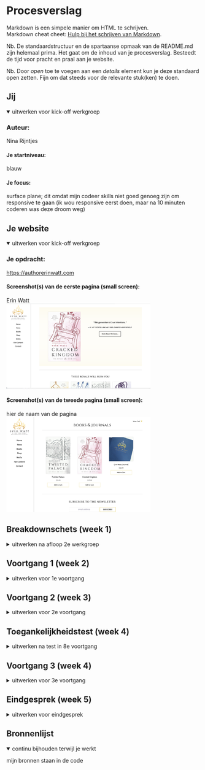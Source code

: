 # Procesverslag
Markdown is een simpele manier om HTML te schrijven.  
Markdown cheat cheet: [Hulp bij het schrijven van Markdown](https://github.com/adam-p/markdown-here/wiki/Markdown-Cheatsheet).

Nb. De standaardstructuur en de spartaanse opmaak van de README.md zijn helemaal prima. Het gaat om de inhoud van je procesverslag. Besteedt de tijd voor pracht en praal aan je website.

Nb. Door *open* toe te voegen aan een *details* element kun je deze standaard open zetten. Fijn om dat steeds voor de relevante stuk(ken) te doen.





## Jij

<details open>
<summary>uitwerken voor kick-off werkgroep</summary>

### Auteur:
Nina Rijntjes

#### Je startniveau:
blauw

#### Je focus:
surface plane; dit omdat mijn codeer skills niet goed genoeg zijn om responsive te gaan (ik wou responsive eerst doen, maar na 10 minuten coderen was deze droom weg)
 
</details>





## Je website

<details open>
<summary>uitwerken voor kick-off werkgroep</summary>

### Je opdracht:
https://authorerinwatt.com 
 
#### Screenshot(s) van de eerste pagina (small screen): 
Erin Watt  
<img src="images/hoofdpagina.jpg" width="375px" alt="homepagina">

#### Screenshot(s) van de tweede pagina (small screen):
hier de naam van de pagina  
<img src="images/shopPagina.jpg" width="375px" alt="fan content pagina">
 
</details>





## Breakdownschets (week 1)

<details>
<summary>uitwerken na afloop 2e werkgroep</summary>

### hoofd pagina op laptop: 
<img src="images/bdHOOFD.png" width="375px" alt="breakdown van de hele pagina">
hoofd pagina break down schets 
 vlak voor het inleveren: ik realiseer me nu dat ik de tekst vanaf subscribe allemaal footer had kunnen maken

### SHOP op laptop: 
<img src="images/bdSHOP.png" width="375px" alt="breakdown van Shop">

### MENU TELEFOON: 
<img src="images/bdMENU.png" width="375px" alt="breakdown van HET MENU">

</details>





## Voortgang 1 (week 2)

<details>
<summary>uitwerken voor 1e voortgang</summary>

### Stand van zaken
ik merk dat ik het erg moeilijk vind en veel tijd heb besteed aan dit project, terwijl dat vgm helemaal niet te zien is.

### Agenda voor meeting
samen met je groepje opstellen

 | Leon           | Denise                   | Lisa                    | Whitney          | Nina
 | ---            | ---                      | ---                     | ---              |
 | Wat wanneer af | hoever je site moet zijn | mee eens met de anderen | heeft niks gezegd| Wat is nu precies de eindopdracht (scherm)
 | en dat ook nog | dit als er tijd is       | nog een punt            | dit wil ik zeker |
 | ...            | ...                      | ...                     | ...              |


### Verslag van meeting
hier na afloop snel de uitkomsten van de meeting vastleggen

 - weten nu hoe ver je moet zijn (ik moet even bijwerken dit weekend)
 - niet responsive, dan hoef je alleen op een klein scherm te werken
 - ik heb weer hoop in dit project
 - duidelijk hoe je kan toepassen
 - ik moet een planning maken

</details>





## Voortgang 2 (week 3)

<details>
<summary>uitwerken voor 2e voortgang</summary>

### Stand van zaken
ik was niet bij het gesprek, dit komt omdat ik een begravenis had, vandaar dat dit ook niet ingevuld is. 
 stand van zaken, ik heb te lang aan een menu besteed, zonde van mijn tijd want het was niet goed. Ik heb later die week Bo om hulp gevraagd en toen ging het beter. Ook ben ik verder gaan werken aan het mooi maken van de pagina en een begin gemaakt aan pagina 2.

### Agenda voor meeting
samen met je groepje opstellen

| student 1      | student 2          | student 3    | student 4        |
| ---            | ---                | ---          | ---              |
| dit bespreken  | en dit             | en ik dit    | en dan ik dat    |
| en dat ook nog | dit als er tijd is | nog een punt | dit wil ik zeker |
| ...            | ...                | ...          | ...              |


### Verslag van meeting
nvt
 

</details>





## Toegankelijkheidstest (week 4)

<details>
<summary>uitwerken na test in 8e voortgang</summary>

### Bevindingen
- gele blok zelf niet te zien, tekst wel
 - voor kleurenblind is aalles leesbaar
 - menu knop wel erg klein 

#### Gele blok zelf niet te zien, tekst wel

oeps vergeten foto's te maken, maar ik deed de bril op waardoor je geel niet meer ziet, en het viel mij gelijk al op dat het gele blok weg viel. Echter is dit blok niet heel belangrijk, dus heb ik besloten het zo te laten


#### Voor kleurenblind is aalles leesbaar

Ik heb alle kleuren blindheid brillen op gehad en ben de pagina af gegaan, alles was leesbaar, dus hoefte ik hier niks bij aan te passen.


#### Menu knop wel erg klein 

De menu knop was erg klein om te gebruik, dus heb ik deze wat grooter gemaakt 


 
 ik wou nog de test doen met voice assist op mijn telefoon, maar ik kreeg mijn telefoon op een gegeven moment niet meer aan en ben er toen mee gestopt (was erg stressvol)

</details>





## Voortgang 3 (week 4)

<details>
<summary>uitwerken voor 3e voortgang</summary>

### Stand van zaken
Ik heb denk ik aardig was process gemaakt en was eigelijk wel zo goed als klaar. Ik moest alleen nog de puntjes op de i zetten

### Agenda voor meeting
samen met je groepje opstellen

| student 1      | student 2          | student 3    | student 4        |
| ---            | ---                | ---          | ---              |
| dit bespreken  | en dit             | en ik dit    | en dan ik dat    |
| en dat ook nog | dit als er tijd is | nog een punt | dit wil ik zeker |
| ...            | ...                | ...          | ...              |


### Verslag van meeting
hier na afloop snel de uitkomsten van de meeting vastleggen

- ken je code
- punt 2
- nog een punt
- ...

</details>





## Eindgesprek (week 5)

<details>
<summary>uitwerken voor eindgesprek</summary>

### Stand van zaken
hier dit ging goed & dit was lastig (neem ook screenshots op van delen van je website en code)

### Screenshot(s)

hier screenshot(s) van je eindresultaat

</details>





## Bronnenlijst

<details open>
<summary>continu bijhouden terwijl je werkt</summary>

mijn bronnen staan in de code

</details>
